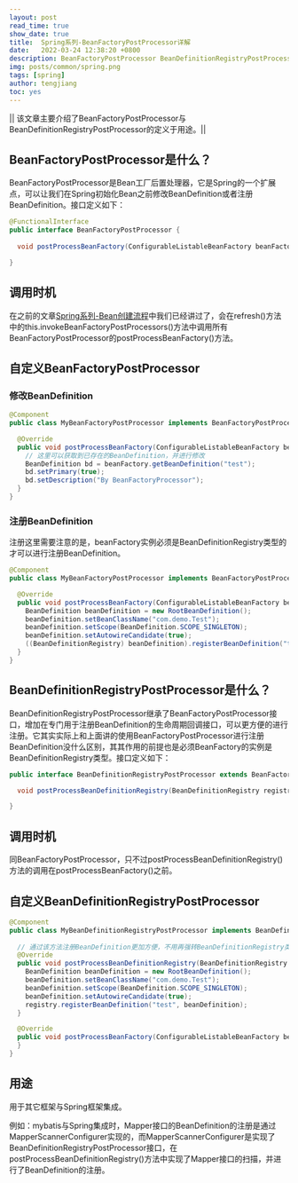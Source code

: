 ```yaml
---
layout: post
read_time: true
show_date: true
title:  Spring系列-BeanFactoryPostProcessor详解
date:   2022-03-24 12:38:20 +0800
description: BeanFactoryPostProcessor BeanDefinitionRegistryPostProcessor
img: posts/common/spring.png
tags: [spring]
author: tengjiang
toc: yes
---
```


|| 该文章主要介绍了BeanFactoryPostProcessor与BeanDefinitionRegistryPostProcessor的定义于用途。||

## BeanFactoryPostProcessor是什么？

BeanFactoryPostProcessor是Bean工厂后置处理器，它是Spring的一个扩展点，可以让我们在Spring初始化Bean之前修改BeanDefinition或者注册BeanDefinition。接口定义如下：

```java
@FunctionalInterface
public interface BeanFactoryPostProcessor {
	
  void postProcessBeanFactory(ConfigurableListableBeanFactory beanFactory) throws BeansException;

}
```

## 调用时机

在之前的文章[Spring系列-Bean创建流程](https://www.tengjiang.site/Spring%E7%B3%BB%E5%88%97-Bean%E5%88%9B%E5%BB%BA%E6%B5%81%E7%A8%8B.html)中我们已经讲过了，会在refresh()方法中的this.invokeBeanFactoryPostProcessors()方法中调用所有BeanFactoryPostProcessor的postProcessBeanFactory()方法。

## 自定义BeanFactoryPostProcessor

### 修改BeanDefinition

```java
@Component
public class MyBeanFactoryPostProcessor implements BeanFactoryPostProcessor {

  @Override
  public void postProcessBeanFactory(ConfigurableListableBeanFactory beanFactory) throws BeansException {
    // 这里可以获取到已存在的BeanDefinition，并进行修改
    BeanDefinition bd = beanFactory.getBeanDefinition("test");
    bd.setPrimary(true);
    bd.setDescription("By BeanFactoryProcessor");
  }
}
```

### 注册BeanDefinition

注册这里需要注意的是，beanFactory实例必须是BeanDefinitionRegistry类型的才可以进行注册BeanDefinition。

```java
@Component
public class MyBeanFactoryPostProcessor implements BeanFactoryPostProcessor {

  @Override
  public void postProcessBeanFactory(ConfigurableListableBeanFactory beanFactory) throws BeansException {
    BeanDefinition beanDefinition = new RootBeanDefinition();
    beanDefinition.setBeanClassName("com.demo.Test");
    beanDefinition.setScope(BeanDefinition.SCOPE_SINGLETON);
    beanDefinition.setAutowireCandidate(true);
    ((BeanDefinitionRegistry) beanDefinition).registerBeanDefinition("test", beanDefinition);
  }
}
```

## BeanDefinitionRegistryPostProcessor是什么？

BeanDefinitionRegistryPostProcessor继承了BeanFactoryPostProcessor接口，增加在专门用于注册BeanDefinition的生命周期回调接口，可以更方便的进行注册。它其实实际上和上面讲的使用BeanFactoryPostProcessor进行注册BeanDefinition没什么区别，其其作用的前提也是必须BeanFactory的实例是BeanDefinitionRegistry类型。接口定义如下：

```java
public interface BeanDefinitionRegistryPostProcessor extends BeanFactoryPostProcessor {

  void postProcessBeanDefinitionRegistry(BeanDefinitionRegistry registry) throws BeansException;

}
```

## 调用时机

同BeanFactoryPostProcessor，只不过postProcessBeanDefinitionRegistry()方法的调用在postProcessBeanFactory()之前。

## 自定义BeanDefinitionRegistryPostProcessor

```java
@Component
public class MyBeanDefinitionRegistryPostProcessor implements BeanDefinitionRegistryPostProcessor {
  
  // 通过该方法注册BeanDefinition更加方便，不用再强转BeanDefinitionRegistry类型了
  @Override
  public void postProcessBeanDefinitionRegistry(BeanDefinitionRegistry registry) throws BeansException {
    BeanDefinition beanDefinition = new RootBeanDefinition();
    beanDefinition.setBeanClassName("com.demo.Test");
    beanDefinition.setScope(BeanDefinition.SCOPE_SINGLETON);
    beanDefinition.setAutowireCandidate(true);
    registry.registerBeanDefinition("test", beanDefinition);
  }

  @Override
  public void postProcessBeanFactory(ConfigurableListableBeanFactory beanFactory) throws BeansException {
  }
}
```

## 用途

用于其它框架与Spring框架集成。

例如：mybatis与Spring集成时，Mapper接口的BeanDefinition的注册是通过MapperScannerConfigurer实现的，而MapperScannerConfigurer是实现了BeanDefinitionRegistryPostProcessor接口，在postProcessBeanDefinitionRegistry()方法中实现了Mapper接口的扫描，并进行了BeanDefinition的注册。